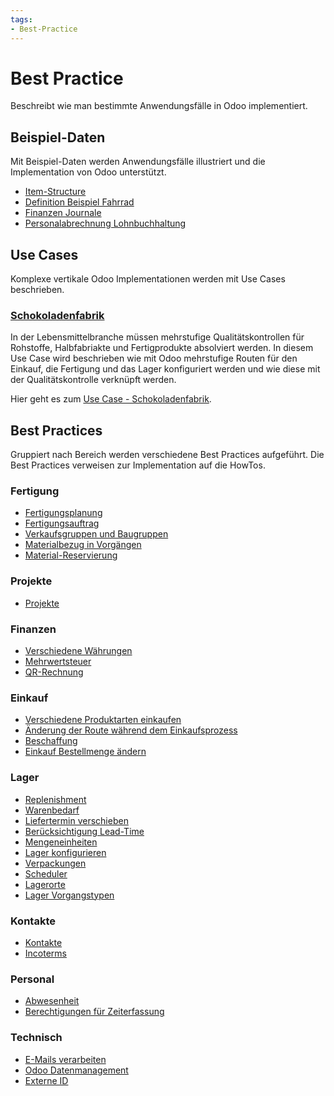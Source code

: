 ```yaml
---
tags:
- Best-Practice
---
```

# Best Practice

Beschreibt wie man bestimmte Anwendungsfälle in Odoo implementiert.

## Beispiel-Daten

Mit Beispiel-Daten werden Anwendungsfälle illustriert und die Implementation von Odoo unterstützt.

* [Item-Structure](Best-Practice-Item-Structure.md)
* [Definition Beispiel Fahrrad](Best-Practice-Definition-Beispiel-Fahrrad.md)
* [Finanzen Journale](Best-Practice-Finanzen-Journale.md)
* [Personalabrechnung Lohnbuchhaltung](Best-Practice-Lohnbuchhaltung.md)

## Use Cases

Komplexe vertikale Odoo Implementationen werden mit Use Cases beschrieben.

### [Schokoladenfabrik](Use-Case-Schokoladenfabrik.md)

In der Lebensmittelbranche müssen mehrstufige Qualitätskontrollen für Rohstoffe, Halbfabriakte und Fertigprodukte absolviert werden. In diesem Use Case wird beschrieben wie mit Odoo mehrstufige Routen für den Einkauf, die Fertigung und das Lager konfiguriert werden und wie diese mit der Qualitätskontrolle verknüpft werden.

Hier geht es zum [Use Case - Schokoladenfabrik](Use-Case-Schokoladenfabrik.md).

## Best Practices

Gruppiert nach Bereich werden verschiedene Best Practices aufgeführt. Die Best Practices verweisen zur Implementation auf die HowTos.

### Fertigung

* [Fertigungsplanung](Best-Practice-Fertigungsplanung)
* [Fertigungsauftrag](Best-Practice-Fertigungsauftrag.md)
* [Verkaufsgruppen und Baugruppen](Best-Practice-Verkaufsgruppen-und-Baugruppen.md)
* [Materialbezug in Vorgängen](Best-Practice-Materialbezug-in-Vorgängen.md)
* [Material-Reservierung](Best-Practice-Material-Reservierung.md)

### Projekte

* [Projekte](Best-Practice-Projekte.md)

### Finanzen

* [Verschiedene Währungen](Best-Practice-Verschiedene-W%C3%A4hrungen.md)
* [Mehrwertsteuer](Best-Practice-Mehrwertsteuer.md)
* [QR-Rechnung](Best-Practice-QR-Rechnung.md)

### Einkauf

* [Verschiedene Produktarten einkaufen](Best-Practice-Verschiedene-Produktarten-einkaufen.md)
* [Änderung der Route während dem Einkaufsprozess](Best-Practice-%C3%84nderung-der-Route-w%C3%A4hrend-dem-Einkaufsprozess.md)
* [Beschaffung](Best-Practice-Beschaffung.md)
* [Einkauf Bestellmenge ändern](Best-Practice-Einkauf-Bestellmenge-ändern.md)

### Lager

* [Replenishment](Best-Practice-Replenishment.md)
* [Warenbedarf](Best-Practice-Warenbedarf.md)
* [Liefertermin verschieben](Best-Practice-Liefertermin-verschieben.md)
* [Berücksichtigung Lead-Time](Best-Practice-Ber%C3%BCcksichtigung-Lead-Time.md)
* [Mengeneinheiten](Best-Practice-Mengeneinheiten.md)
* [Lager konfigurieren](Best-Practice-Lager-konfigurieren.md)
* [Verpackungen](Best-Practice-Verpackungen.md)
* [Scheduler](Best-Practice-Scheduler.md)
* [Lagerorte](Best-Practice-Lagerorte.md)
* [Lager Vorgangstypen](Best-Practice-Lager-Vorgangstypen.md)

### Kontakte

* [Kontakte](Best-Practice-Kontakte.md)
* [Incoterms](Best-Practice-Incoterms.md)

### Personal

* [Abwesenheit](Best-Practice-Abwesenheit.md)
* [Berechtigungen für Zeiterfassung](Best-Practice-Berechtigungen-für-Zeiterfassung.md)

### Technisch

* [E-Mails verarbeiten](Best-Practice-E-Mails-verarbeiten.md)
* [Odoo Datenmanagement](Best-Practice-Odoo-Datenmanagement.md)
* [Externe ID](Best-Practice-Externe-ID.md)